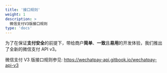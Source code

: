 ```yaml
---
title: '接口规则'
weight: 1
description: >
  微信支付V3版接口规则
type: 'docs'
---
```


为了在保证**支付安全**的前提下，带给商户**简单**、**一致**且**易用**的开发体验，我们推出了全新的微信支付 API v3。

微信支付 V3 版接口规则参见: https://wechatpay-api.gitbook.io/wechatpay-api-v3
